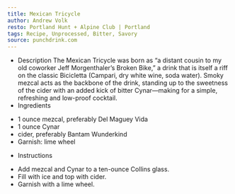 ```yaml
---
title: Mexican Tricycle
author: Andrew Volk
resto: Portland Hunt + Alpine Club | Portland
tags: Recipe, Unprocessed, Bitter, Savory
source: punchdrink.com
---
```

- Description
The Mexican Tricycle was born as “a distant cousin to my old coworker Jeff Morgenthaler’s Broken Bike,” a drink that is itself a riff on the classic Bicicletta (Campari, dry white wine, soda water). Smoky mezcal acts as the backbone of the drink, standing up to the sweetness of the cider with an added kick of bitter Cynar—making for a simple, refreshing and low-proof cocktail.
- Ingredients
* 1 ounce mezcal, preferably Del Maguey Vida
* 1 ounce Cynar
* cider, preferably Bantam Wunderkind
* Garnish: lime wheel
- Instructions
* Add mezcal and Cynar to a ten-ounce Collins glass.
* Fill with ice and top with cider.
* Garnish with a lime wheel.
